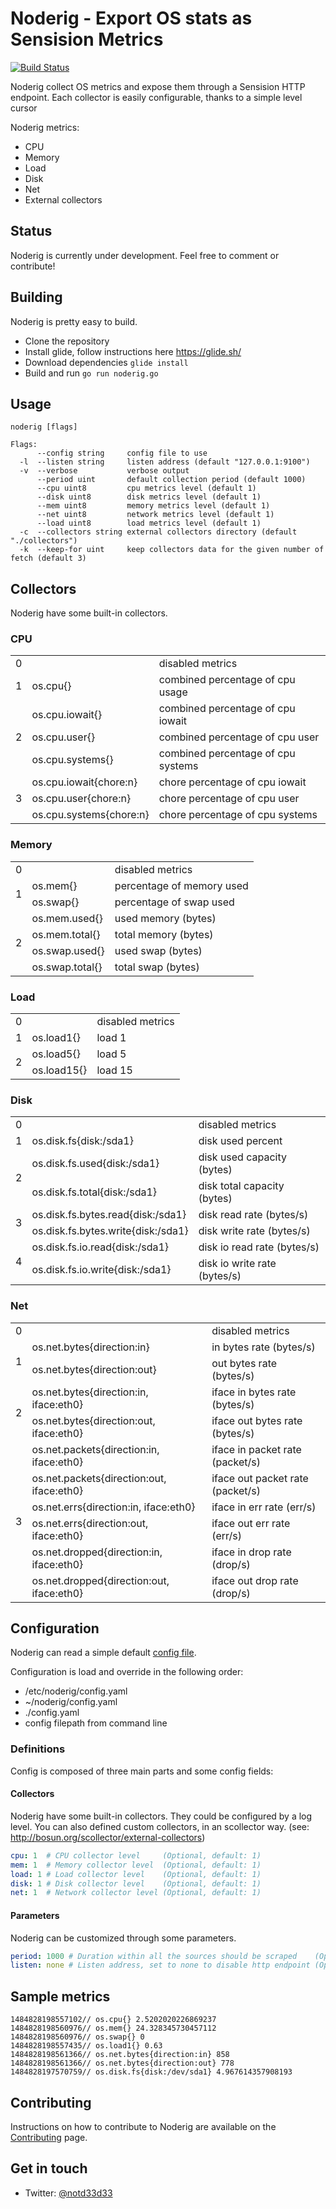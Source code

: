 # Noderig - Export OS stats as Sensision Metrics

[![Build Status](https://travis-ci.org/runabove/noderig.svg?branch=master)](https://travis-ci.org/runabove/noderig)

Noderig collect OS metrics and expose them through a Sensision HTTP endpoint. Each collector is easily configurable, thanks to a simple level cursor

Noderig metrics:
- CPU
- Memory
- Load
- Disk
- Net
- External collectors

## Status

Noderig is currently under development. Feel free to comment or contribute!

## Building

Noderig is pretty easy to build.

- Clone the repository
- Install glide, follow instructions here https://glide.sh/
- Download dependencies `glide install`
- Build and run `go run noderig.go`

## Usage

```
noderig [flags]

Flags:
      --config string     config file to use
  -l  --listen string     listen address (default "127.0.0.1:9100")
  -v  --verbose           verbose output
      --period uint       default collection period (default 1000)
      --cpu uint8         cpu metrics level (default 1)
      --disk uint8        disk metrics level (default 1)
      --mem uint8         memory metrics level (default 1)
      --net uint8         network metrics level (default 1)
      --load uint8        load metrics level (default 1)
  -c  --collectors string external collectors directory (default "./collectors")
  -k  --keep-for uint     keep collectors data for the given number of fetch (default 3)
```

## Collectors
Noderig have some built-in collectors.

### CPU
<table>
<tr><td>0</td><td></td><td>disabled metrics</td></tr>
<tr><td>1</td><td>os.cpu{}</td><td>combined percentage of cpu usage</td></tr>
<tr><td rowspan="3">2</td><td>os.cpu.iowait{}</td><td>combined percentage of cpu iowait</td></tr>
<tr><td>os.cpu.user{}</td><td>combined percentage of cpu user</td></tr>
<tr><td>os.cpu.systems{}</td><td>combined percentage of cpu systems</td></tr>
<tr><td rowspan="3">3</td><td>os.cpu.iowait{chore:n}</td><td>chore percentage of cpu iowait</td></tr>
<tr><td>os.cpu.user{chore:n}</td><td>chore percentage of cpu user</td></tr>
<tr><td>os.cpu.systems{chore:n}</td><td>chore percentage of cpu systems</td></tr>
</table>

### Memory
<table>
<tr><td>0</td><td></td><td>disabled metrics</td></tr>
<tr><td rowspan="2">1</td><td>os.mem{}</td><td>percentage of memory used</td></tr>
<tr><td>os.swap{}</td><td>percentage of swap used</td></tr>
<tr><td rowspan="4">2</td><td>os.mem.used{}</td><td>used memory (bytes)</td></tr>
<tr><td>os.mem.total{}</td><td>total memory (bytes)</td></tr>
<tr><td>os.swap.used{}</td><td>used swap (bytes)</td></tr>
<tr><td>os.swap.total{}</td><td>total swap (bytes)</td></tr>
</table>

### Load
<table>
<tr><td>0</td><td></td><td>disabled metrics</td></tr>
<tr><td>1</td><td>os.load1{}</td><td>load 1</td></tr>
<tr><td rowspan="2">2</td><td>os.load5{}</td><td>load 5</td></tr>
<tr><td>os.load15{}</td><td>load 15</td></tr>
</table>

### Disk
<table>
<tr><td>0</td><td></td><td>disabled metrics</td></tr>
<tr><td>1</td><td>os.disk.fs{disk:/sda1}</td><td>disk used percent</td></tr>
<tr><td rowspan="2">2</td><td>os.disk.fs.used{disk:/sda1}</td><td>disk used capacity (bytes)</td></tr>
<tr><td>os.disk.fs.total{disk:/sda1}</td><td>disk total capacity (bytes)</td></tr>
<tr><td rowspan="2">3</td><td>os.disk.fs.bytes.read{disk:/sda1}</td><td>disk read rate (bytes/s)</td></tr>
<tr><td>os.disk.fs.bytes.write{disk:/sda1}</td><td>disk write rate (bytes/s)</td></tr>
<tr><td rowspan="2">4</td><td>os.disk.fs.io.read{disk:/sda1}</td><td>disk io read rate (bytes/s)</td></tr>
<tr><td>os.disk.fs.io.write{disk:/sda1}</td><td>disk io write rate (bytes/s)</td></tr>
</table>

### Net
<table>
<tr><td>0</td><td></td><td>disabled metrics</td></tr>
<tr><td rowspan="2">1</td><td>os.net.bytes{direction:in}</td><td>in bytes rate (bytes/s)</td></tr>
<tr><td>os.net.bytes{direction:out}</td><td>out bytes rate (bytes/s)</td></tr>
<tr><td rowspan="2">2</td><td>os.net.bytes{direction:in, iface:eth0}</td><td>iface in bytes rate (bytes/s)</td></tr>
<tr><td>os.net.bytes{direction:out, iface:eth0}</td><td>iface out bytes rate (bytes/s)</td></tr>
<tr><td rowspan="6">3</td><td>os.net.packets{direction:in, iface:eth0}</td><td>iface in packet rate (packet/s)</td></tr>
<tr><td>os.net.packets{direction:out, iface:eth0}</td><td>iface out packet rate (packet/s)</td></tr>
<tr><td>os.net.errs{direction:in, iface:eth0}</td><td>iface in err rate (err/s)</td></tr>
<tr><td>os.net.errs{direction:out, iface:eth0}</td><td>iface out err rate (err/s)</td></tr>
<tr><td>os.net.dropped{direction:in, iface:eth0}</td><td>iface in drop rate (drop/s)</td></tr>
<tr><td>os.net.dropped{direction:out, iface:eth0}</td><td>iface out drop rate (drop/s)</td></tr>
</table>

## Configuration

Noderig can read a simple default [config file](config.yaml).

Configuration is load and override in the following order:

- /etc/noderig/config.yaml
- ~/noderig/config.yaml
- ./config.yaml
- config filepath from command line

### Definitions

Config is composed of three main parts and some config fields:

#### Collectors

Noderig have some built-in collectors. They could be configured by a log level.
You can also defined custom collectors, in an scollector way. (see: http://bosun.org/scollector/external-collectors)

```yaml
cpu: 1  # CPU collector level     (Optional, default: 1)
mem: 1  # Memory collector level  (Optional, default: 1)
load: 1 # Load collector level    (Optional, default: 1)
disk: 1 # Disk collector level    (Optional, default: 1)
net: 1  # Network collector level (Optional, default: 1)
```

#### Parameters

Noderig can be customized through some parameters.

```yaml
period: 1000 # Duration within all the sources should be scraped    (Optional, default: 1000)
listen: none # Listen address, set to none to disable http endpoint (Optional, default: 127.0.0.1:9100)
```

## Sample metrics

```
1484828198557102// os.cpu{} 2.5202020226869237
1484828198560976// os.mem{} 24.328345730457112
1484828198560976// os.swap{} 0
1484828198557435// os.load1{} 0.63
1484828198561366// os.net.bytes{direction:in} 858
1484828198561366// os.net.bytes{direction:out} 778
1484828197570759// os.disk.fs{disk:/dev/sda1} 4.967614357908193
```

## Contributing

Instructions on how to contribute to Noderig are available on the [Contributing] page.

## Get in touch

- Twitter: [@notd33d33](https://twitter.com/notd33d33)

[contributing]: CONTRIBUTING.md
